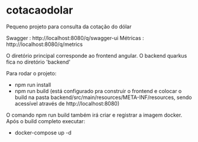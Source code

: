 # cotacaodolar

Pequeno projeto para consulta da cotação do dólar

Swagger : http://localhost:8080/q/swagger-ui
Métricas : http://localhost:8080/q/metrics

O diretório principal corresponde ao frontend angular. O backend quarkus fica no diretório 'backend' 

Para rodar o projeto:

- npm run install
- npm run build (está configurado pra construir o frontend e colocar o build na pasta backend/src/main/resources/META-INF/resources, sendo acessível através de http://localhost:8080)

O comando npm run build também irá criar e registrar a imagem docker. Após o build completo executar:

- docker-compose up -d

